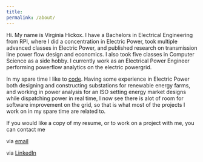 ```yaml
---
title:
permalink: /about/
---
```



Hi. My name is Virginia Hickox. I have a Bachelors in Electrical Engineering from RPI, where I did a concentration in Electric Power, took multiple advanced classes in Electric Power, and published research on transmission line power flow design and economics. I also took five classes in Computer Science as a side hobby. I currently work as an Electrical Power Engineer performing powerflow analytics on the electric powergrid.

In my spare time I like to  [code](https://github.com/GInxh/). Having some experience
in Electric Power both designing and constructing substations for renewable energy farms, and working in power analysis for an ISO setting energy market designs while dispatching power in real time, I now see there is alot of room for software improvement on the grid, so that is what most of the projects I work on in my spare time are related to. 

If you would like a copy of my resume, or to work on a project with me, you can contact me

via [email](mailto:vhickox@gmail.com)  

via [LinkedIn](https://www.linkedin.com/in/virginia-hickox)
